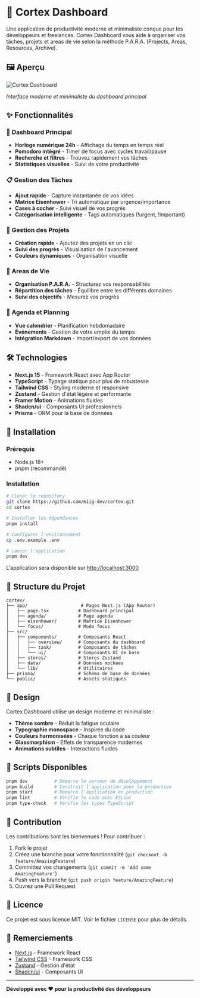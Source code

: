 # 🧠 Cortex Dashboard

Une application de productivité moderne et minimaliste conçue pour les développeurs et freelances. Cortex Dashboard vous aide à organiser vos tâches, projets et areas de vie selon la méthode P.A.R.A. (Projects, Areas, Resources, Archive).

## 🖼️ Aperçu

![Cortex Dashboard](docs/screenshots/dashboard-preview.png)

*Interface moderne et minimaliste du dashboard principal*

## ✨ Fonctionnalités

### 🎯 **Dashboard Principal**
- **Horloge numérique 24h** - Affichage du temps en temps réel
- **Pomodoro intégré** - Timer de focus avec cycles travail/pause
- **Recherche et filtres** - Trouvez rapidement vos tâches
- **Statistiques visuelles** - Suivi de votre productivité

### 📋 **Gestion des Tâches**
- **Ajout rapide** - Capture instantanée de vos idées
- **Matrice Eisenhower** - Tri automatique par urgence/importance
- **Cases à cocher** - Suivi visuel de vos progrès
- **Catégorisation intelligente** - Tags automatiques (!urgent, !important)

### 🚀 **Gestion des Projets**
- **Création rapide** - Ajoutez des projets en un clic
- **Suivi des progrès** - Visualisation de l'avancement
- **Couleurs dynamiques** - Organisation visuelle

### 🏢 **Areas de Vie**
- **Organisation P.A.R.A.** - Structurez vos responsabilités
- **Répartition des tâches** - Équilibre entre les différents domaines
- **Suivi des objectifs** - Mesurez vos progrès

### 📅 **Agenda et Planning**
- **Vue calendrier** - Planification hebdomadaire
- **Événements** - Gestion de votre emploi du temps
- **Intégration Markdown** - Import/export de vos données

## 🛠️ Technologies

- **Next.js 15** - Framework React avec App Router
- **TypeScript** - Typage statique pour plus de robustesse
- **Tailwind CSS** - Styling moderne et responsive
- **Zustand** - Gestion d'état légère et performante
- **Framer Motion** - Animations fluides
- **Shadcn/ui** - Composants UI professionnels
- **Prisma** - ORM pour la base de données

## 🚀 Installation

### Prérequis
- Node.js 18+
- pnpm (recommandé)

### Installation
```bash
# Cloner le repository
git clone https://github.com/miig-dev/cortex.git
cd cortex

# Installer les dépendances
pnpm install

# Configurer l'environnement
cp .env.example .env

# Lancer l'application
pnpm dev
```

L'application sera disponible sur [http://localhost:3000](http://localhost:3000)

## 📁 Structure du Projet

```
cortex/
├── app/                    # Pages Next.js (App Router)
│   ├── page.tsx           # Dashboard principal
│   ├── agenda/            # Page agenda
│   ├── eisenhower/        # Matrice Eisenhower
│   └── focus/             # Mode focus
├── src/
│   ├── components/        # Composants React
│   │   ├── overview/      # Composants du dashboard
│   │   ├── task/          # Composants de tâches
│   │   └── ui/            # Composants UI de base
│   ├── stores/            # Stores Zustand
│   ├── data/              # Données mockées
│   └── lib/               # Utilitaires
├── prisma/                # Schéma de base de données
└── public/                # Assets statiques
```

## 🎨 Design

Cortex Dashboard utilise un design moderne et minimaliste :

- **Thème sombre** - Réduit la fatigue oculaire
- **Typographie monospace** - Inspirée du code
- **Couleurs harmonisées** - Chaque fonction a sa couleur
- **Glassmorphism** - Effets de transparence modernes
- **Animations subtiles** - Interactions fluides

## 🔧 Scripts Disponibles

```bash
pnpm dev          # Démarre le serveur de développement
pnpm build        # Construit l'application pour la production
pnpm start        # Démarre l'application en production
pnpm lint         # Vérifie le code avec ESLint
pnpm type-check   # Vérifie les types TypeScript
```

## 🤝 Contribution

Les contributions sont les bienvenues ! Pour contribuer :

1. Fork le projet
2. Créez une branche pour votre fonctionnalité (`git checkout -b feature/AmazingFeature`)
3. Committez vos changements (`git commit -m 'Add some AmazingFeature'`)
4. Push vers la branche (`git push origin feature/AmazingFeature`)
5. Ouvrez une Pull Request

## 📝 Licence

Ce projet est sous licence MIT. Voir le fichier `LICENSE` pour plus de détails.

## 🙏 Remerciements

- [Next.js](https://nextjs.org/) - Framework React
- [Tailwind CSS](https://tailwindcss.com/) - Framework CSS
- [Zustand](https://zustand-demo.pmnd.rs/) - Gestion d'état
- [Shadcn/ui](https://ui.shadcn.com/) - Composants UI

---

**Développé avec ❤️ pour la productivité des développeurs**

